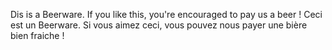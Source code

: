 Dis is a Beerware.
If you like this, you're encouraged to pay us a beer !
Ceci est un Beerware.
Si vous aimez ceci, vous pouvez nous payer une bière bien fraiche !
